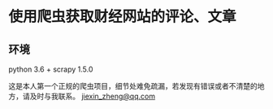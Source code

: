 # 使用爬虫获取财经网站的评论、文章
## 环境
python 3.6 + scrapy 1.5.0

这是本人第一个正规的爬虫项目，细节处难免疏漏，若发现有错误或者不清楚的地方，请及时与我联系。 jiexin_zheng@qq.com
